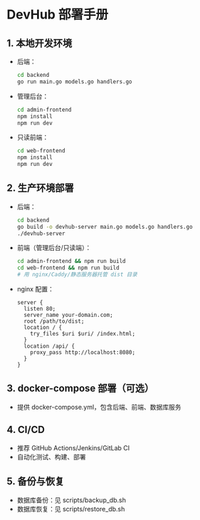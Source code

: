 # DevHub 部署手册

## 1. 本地开发环境
- 后端：
  ```bash
  cd backend
  go run main.go models.go handlers.go
  ```
- 管理后台：
  ```bash
  cd admin-frontend
  npm install
  npm run dev
  ```
- 只读前端：
  ```bash
  cd web-frontend
  npm install
  npm run dev
  ```

## 2. 生产环境部署
- 后端：
  ```bash
  cd backend
  go build -o devhub-server main.go models.go handlers.go
  ./devhub-server
  ```
- 前端（管理后台/只读端）：
  ```bash
  cd admin-frontend && npm run build
  cd web-frontend && npm run build
  # 用 nginx/Caddy/静态服务器托管 dist 目录
  ```
- nginx 配置：
  ```nginx
  server {
    listen 80;
    server_name your-domain.com;
    root /path/to/dist;
    location / {
      try_files $uri $uri/ /index.html;
    }
    location /api/ {
      proxy_pass http://localhost:8080;
    }
  }
  ```

## 3. docker-compose 部署（可选）
- 提供 docker-compose.yml，包含后端、前端、数据库服务

## 4. CI/CD
- 推荐 GitHub Actions/Jenkins/GitLab CI
- 自动化测试、构建、部署

## 5. 备份与恢复
- 数据库备份：见 scripts/backup_db.sh
- 数据库恢复：见 scripts/restore_db.sh 
